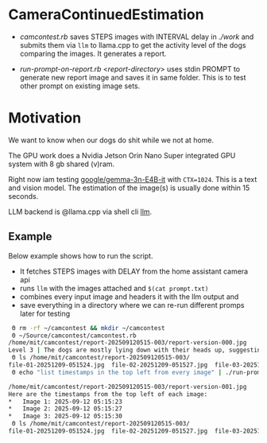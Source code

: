 # CameraContinuedEstimation

* *camcontest.rb* saves STEPS images with INTERVAL delay in *./work*
  and submits them via `llm` to llama.cpp to get the activity level of
  the dogs comparing the images. It generates a report.
  
* *run-prompt-on-report.rb* <*report-directory*> uses stdin PROMPT to
  generate new report image and saves it in same folder. This is to
  test other prompt on existing image sets.


# Motivation

We want to know when our dogs do shit while we not at home.

The GPU work does a Nvidia Jetson Orin Nano Super integrated GPU system with
8 gb shared (v)ram.

Right now iam testing [google/gemma-3n-E4B-it](https://huggingface.co/google/gemma-3n-E4B-it)
with `CTX=1024`. This is a text and vision model. The estimation of
the image(s) is usually done within 15 seconds.

LLM backend is @llama.cpp via shell cli [llm](https://github.com/simonw/llm).

## Example

Below example shows how to run the script.

* It fetches STEPS images with DELAY from the home assistant camera api
* runs `llm` with the images attached and `$(cat prompt.txt)`
* combines every input image and headers it with the llm output and
* save everything in a directory where we can re-run different promps later for testing


```bash
 Θ rm -rf ~/camcontest && mkdir ~/camcontest
 Θ ~/Source/camcontest/camcontest.rb
/home/mit/camcontest/report-202509120515-003/report-version-000.jpg
Level 3 | The dogs are mostly lying down with their heads up, suggesting a relaxed but slightly alert
 Θ ls /home/mit/camcontest/report-202509120515-003/
file-01-20251209-051524.jpg  file-02-20251209-051527.jpg  file-03-20251209-051531.jpg  prompt-version-000.json  report-version-000.jpg
 Θ echo "list timestamps in the top left from every image" | ./run-prompt-on-report.rb /home/mit/camcontest/report-202509120515-003/

/home/mit/camcontest/report-202509120515-003/report-version-001.jpg
Here are the timestamps from the top left of each image:
*   Image 1: 2025-09-12 05:15:23
*   Image 2: 2025-09-12 05:15:27
*   Image 3: 2025-09-12 05:15:30
 Θ ls /home/mit/camcontest/report-202509120515-003/
file-01-20251209-051524.jpg  file-02-20251209-051527.jpg  file-03-20251209-051531.jpg  prompt-version-000.json  prompt-version-001.json  report-version-000.jpg  report-version-001.jpg

```
